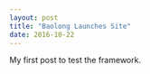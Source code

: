 ```yaml
---
layout: post
title: "Baolong Launches Site"
date: 2016-10-22
---
```


My first post to test the framework.
